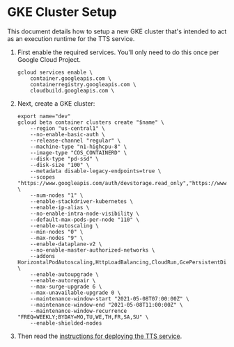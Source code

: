 # GKE Cluster Setup

This document details how to setup a new GKE cluster that's intended to act 
as an execution runtime for the TTS service.

1. First enable the required services. You'll only need to do this once per 
   Google Cloud Project.

    ```
    gcloud services enable \
        container.googleapis.com \
        containerregistry.googleapis.com \
        cloudbuild.googleapis.com \
    ```

2. Next, create a GKE cluster:

    ```
    export name="dev"
    gcloud beta container clusters create "$name" \
        --region "us-central1" \
        --no-enable-basic-auth \
        --release-channel "regular" \
        --machine-type "n1-highcpu-8" \
        --image-type "COS_CONTAINERD" \
        --disk-type "pd-ssd" \
        --disk-size "100" \
        --metadata disable-legacy-endpoints=true \
        --scopes "https://www.googleapis.com/auth/devstorage.read_only","https://www.googleapis.com/auth/logging.write","https://www.googleapis.com/auth/monitoring","https://www.googleapis.com/auth/servicecontrol","https://www.googleapis.com/auth/service.management.readonly","https://www.googleapis.com/auth/trace.append" \
        --num-nodes "1" \
        --enable-stackdriver-kubernetes \
        --enable-ip-alias \
        --no-enable-intra-node-visibility \
        --default-max-pods-per-node "110" \
        --enable-autoscaling \
        --min-nodes "0" \
        --max-nodes "9" \
        --enable-dataplane-v2 \
        --no-enable-master-authorized-networks \
        --addons HorizontalPodAutoscaling,HttpLoadBalancing,CloudRun,GcePersistentDiskCsiDriver \
        --enable-autoupgrade \
        --enable-autorepair \
        --max-surge-upgrade 6 \
        --max-unavailable-upgrade 0 \
        --maintenance-window-start "2021-05-08T07:00:00Z" \
        --maintenance-window-end "2021-05-08T11:00:00Z" \
        --maintenance-window-recurrence "FREQ=WEEKLY;BYDAY=MO,TU,WE,TH,FR,SA,SU" \
        --enable-shielded-nodes
    ```

3. Then read the [instructions for deploying the TTS service](./run/README).

